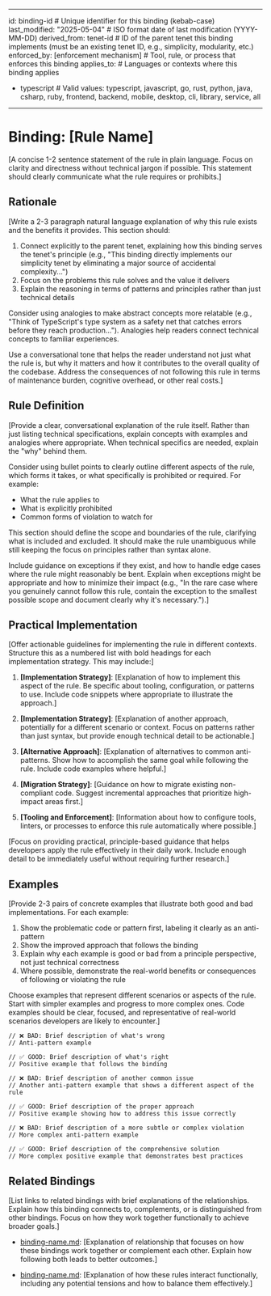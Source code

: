 ______________________________________________________________________

id: binding-id # Unique identifier for this binding (kebab-case)
last_modified: "2025-05-04" # ISO format date of last modification (YYYY-MM-DD)
derived_from: tenet-id # ID of the parent tenet this binding implements (must be an existing tenet ID, e.g., simplicity, modularity, etc.)
enforced_by: \[enforcement mechanism\] # Tool, rule, or process that enforces this binding
applies_to: # Languages or contexts where this binding applies

- typescript # Valid values: typescript, javascript, go, rust, python, java, csharp, ruby, frontend, backend, mobile, desktop, cli, library, service, all

______________________________________________________________________

# Binding: \[Rule Name\]

\[A concise 1-2 sentence statement of the rule in plain language. Focus on clarity and directness without technical jargon if possible. This statement should clearly communicate what the rule requires or prohibits.\]

## Rationale

\[Write a 2-3 paragraph natural language explanation of why this rule exists and the benefits it provides. This section should:

1. Connect explicitly to the parent tenet, explaining how this binding serves the tenet's principle (e.g., "This binding directly implements our simplicity tenet by eliminating a major source of accidental complexity...")
1. Focus on the problems this rule solves and the value it delivers
1. Explain the reasoning in terms of patterns and principles rather than just technical details

Consider using analogies to make abstract concepts more relatable (e.g., "Think of TypeScript's type system as a safety net that catches errors before they reach production..."). Analogies help readers connect technical concepts to familiar experiences.

Use a conversational tone that helps the reader understand not just what the rule is, but why it matters and how it contributes to the overall quality of the codebase. Address the consequences of not following this rule in terms of maintenance burden, cognitive overhead, or other real costs.\]

## Rule Definition

\[Provide a clear, conversational explanation of the rule itself. Rather than just listing technical specifications, explain concepts with examples and analogies where appropriate. When technical specifics are needed, explain the "why" behind them.

Consider using bullet points to clearly outline different aspects of the rule, which forms it takes, or what specifically is prohibited or required. For example:

- What the rule applies to
- What is explicitly prohibited
- Common forms of violation to watch for

This section should define the scope and boundaries of the rule, clarifying what is included and excluded. It should make the rule unambiguous while still keeping the focus on principles rather than syntax alone.

Include guidance on exceptions if they exist, and how to handle edge cases where the rule might reasonably be bent. Explain when exceptions might be appropriate and how to minimize their impact (e.g., "In the rare case where you genuinely cannot follow this rule, contain the exception to the smallest possible scope and document clearly why it's necessary.").\]

## Practical Implementation

\[Offer actionable guidelines for implementing the rule in different contexts. Structure this as a numbered list with bold headings for each implementation strategy. This may include:\]

1. **\[Implementation Strategy\]**: \[Explanation of how to implement this aspect of the rule. Be specific about tooling, configuration, or patterns to use. Include code snippets where appropriate to illustrate the approach.\]

1. **\[Implementation Strategy\]**: \[Explanation of another approach, potentially for a different scenario or context. Focus on patterns rather than just syntax, but provide enough technical detail to be actionable.\]

1. **\[Alternative Approach\]**: \[Explanation of alternatives to common anti-patterns. Show how to accomplish the same goal while following the rule. Include code examples where helpful.\]

1. **\[Migration Strategy\]**: \[Guidance on how to migrate existing non-compliant code. Suggest incremental approaches that prioritize high-impact areas first.\]

1. **\[Tooling and Enforcement\]**: \[Information about how to configure tools, linters, or processes to enforce this rule automatically where possible.\]

\[Focus on providing practical, principle-based guidance that helps developers apply the rule effectively in their daily work. Include enough detail to be immediately useful without requiring further research.\]

## Examples

\[Provide 2-3 pairs of concrete examples that illustrate both good and bad implementations. For each example:

1. Show the problematic code or pattern first, labeling it clearly as an anti-pattern
1. Show the improved approach that follows the binding
1. Explain why each example is good or bad from a principle perspective, not just technical correctness
1. Where possible, demonstrate the real-world benefits or consequences of following or violating the rule

Choose examples that represent different scenarios or aspects of the rule. Start with simpler examples and progress to more complex ones. Code examples should be clear, focused, and representative of real-world scenarios developers are likely to encounter.\]

```language
// ❌ BAD: Brief description of what's wrong
// Anti-pattern example

// ✅ GOOD: Brief description of what's right
// Positive example that follows the binding
```

```language
// ❌ BAD: Brief description of another common issue
// Another anti-pattern example that shows a different aspect of the rule

// ✅ GOOD: Brief description of the proper approach
// Positive example showing how to address this issue correctly
```

```language
// ❌ BAD: Brief description of a more subtle or complex violation
// More complex anti-pattern example

// ✅ GOOD: Brief description of the comprehensive solution
// More complex positive example that demonstrates best practices
```

## Related Bindings

\[List links to related bindings with brief explanations of the relationships. Explain how this binding connects to, complements, or is distinguished from other bindings. Focus on how they work together functionally to achieve broader goals.\]

- [binding-name.md](binding-filename.md): \[Explanation of relationship that focuses on how these bindings work together or complement each other. Explain how following both leads to better outcomes.\]

- [binding-name.md](binding-filename.md): \[Explanation of how these rules interact functionally, including any potential tensions and how to balance them effectively.\]
